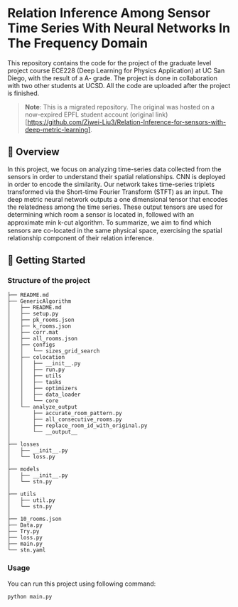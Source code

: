 # Relation Inference Among Sensor Time Series With Neural Networks In The Frequency Domain

This repository contains the code for the project of the graduate level project course ECE228 (Deep Learning for Physics Application) at UC San Diego, with the result of a A- grade. The project is done in collaboration with two other students at UCSD. All the code are uploaded after the project is finished. 

> **Note**: This is a migrated repository. The original was hosted on a now-expired EPFL student account (original link)[https://github.com/Ziwei-Liu3/Relation-Inference-for-sensors-with-deep-metric-learning].

## 📖 Overview
In this project, we focus on analyzing time-series data collected from the sensors in order to understand their spatial relationships. CNN is deployed in order to encode the similarity. Our network takes time-series triplets transformed via the Short-time Fourier Transform (STFT) as an input. The deep metric neural network outputs a one dimensional tensor that encodes the relatedness among the time series. These output tensors are used for determining which room a sensor is located in, followed with an approximate min k-cut algorithm. To summarize, we aim to ﬁnd which sensors are co-located in the same physical space, exercising the spatial relationship component of their relation inference. 

## 🚀 Getting Started

### Structure of the project
```
├── README.md
├── GenericAlgorithm
│   ├── README.md
│   ├── setup.py
│   ├── pk_rooms.json
│   ├── k_rooms.json
│   ├── corr.mat
│   ├── all_rooms.json
│   ├── configs
│   │   └── sizes_grid_search
│   ├── colocation
│   │   ├── __init__.py
│   │   ├── run.py
│   │   ├── utils
│   │   ├── tasks
│   │   ├── optimizers
│   │   ├── data_loader
│   │   └── core
│   └── analyze_output
│       ├── accurate_room_pattern.py
│       ├── all_consecutive_rooms.py 
│       ├── replace_room_id_with_original.py
│       └── __output__
│
├── losses
│   ├── __init__.py
│   └── loss.py
│
├── models
│   ├── __init__.py
│   └── stn.py
│
├── utils
│   ├── util.py
│   └── stn.py
│
├── 10_rooms.json
├── Data.py
├── Try.py
├── loss.py
├── main.py
└── stn.yaml
```

### Usage
You can run this project using following command:
```
python main.py
```

